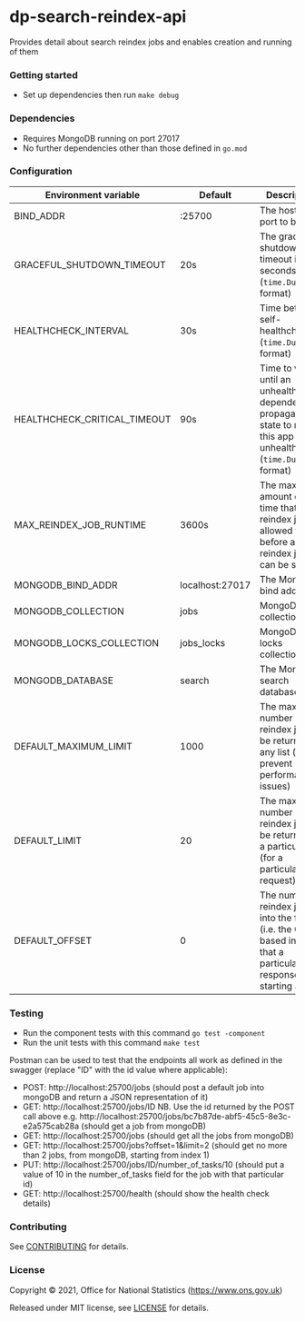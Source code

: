 dp-search-reindex-api
=====================
Provides detail about search reindex jobs and enables creation and running of them

### Getting started

* Set up dependencies then run `make debug`

### Dependencies

* Requires MongoDB running on port 27017
* No further dependencies other than those defined in `go.mod`

### Configuration

| Environment variable         | Default         | Description
| ---------------------------- | --------------- | -----------
| BIND_ADDR                    | :25700          | The host and port to bind to
| GRACEFUL_SHUTDOWN_TIMEOUT    | 20s             | The graceful shutdown timeout in seconds (`time.Duration` format)
| HEALTHCHECK_INTERVAL         | 30s             | Time between self-healthchecks (`time.Duration` format)
| HEALTHCHECK_CRITICAL_TIMEOUT | 90s             | Time to wait until an unhealthy dependent propagates its state to make this app unhealthy (`time.Duration` format)
| MAX_REINDEX_JOB_RUNTIME      | 3600s           | The maximum amount of time that a reindex job is allowed to run before another reindex job can be started
| MONGODB_BIND_ADDR            | localhost:27017 | The MongoDB bind address
| MONGODB_COLLECTION           | jobs            | MongoDB collection
| MONGODB_LOCKS_COLLECTION     | jobs_locks      | MongoDB locks collection
| MONGODB_DATABASE             | search          | The MongoDB search database
| DEFAULT_MAXIMUM_LIMIT        | 1000            | The maximum number of reindex jobs to be returned in any list (to prevent performance issues)
| DEFAULT_LIMIT                | 20              | The maximum number of reindex jobs to be returned in a particular list (for a particular request)
| DEFAULT_OFFSET               | 0               | The number of reindex jobs into the full list (i.e. the 0-based index) that a particular response is starting at

### Testing

* Run the component tests with this command `go test -component`
* Run the unit tests with this command `make test`

Postman can be used to test that the endpoints all work as defined in the swagger (replace "ID" with the id value where applicable):
- POST: http://localhost:25700/jobs (should post a default job into mongoDB and return a JSON representation of it)
- GET: http://localhost:25700/jobs/ID NB. Use the id returned by the POST call above e.g. http://localhost:25700/jobs/bc7b87de-abf5-45c5-8e3c-e2a575cab28a (should get a job from mongoDB)
- GET: http://localhost:25700/jobs (should get all the jobs from mongoDB)
- GET: http://localhost:25700/jobs?offset=1&limit=2 (should get no more than 2 jobs, from mongoDB, starting from index 1)
- PUT: http://localhost:25700/jobs/ID/number_of_tasks/10 (should put a value of 10 in the number_of_tasks field for the job with that particular id)
- GET: http://localhost:25700/health (should show the health check details)

### Contributing

See [CONTRIBUTING](CONTRIBUTING.md) for details.

### License

Copyright © 2021, Office for National Statistics (https://www.ons.gov.uk)

Released under MIT license, see [LICENSE](LICENSE.md) for details.

